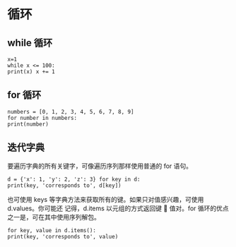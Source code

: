 # 循环

## while 循环

```python3
x=1
while x <= 100:
print(x) x += 1
```

## for 循环

```python3
numbers = [0, 1, 2, 3, 4, 5, 6, 7, 8, 9]
for number in numbers:
print(number)
```

## 迭代字典

要遍历字典的所有关键字，可像遍历序列那样使用普通的 for 语句。

```python3
d = {'x': 1, 'y': 2, 'z': 3} for key in d:
print(key, 'corresponds to', d[key])
```

也可使用 keys 等字典方法来获取所有的键。如果只对值感兴趣，可使用 d.values。你可能还 记得，d.items 以元组的方式返回键  值对。for 循环的优点之一是，可在其中使用序列解包。

```python3
for key, value in d.items():
print(key, 'corresponds to', value)
```
